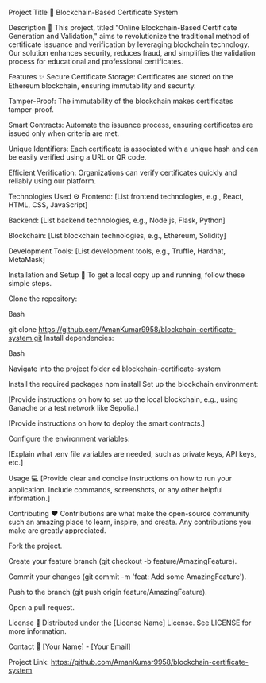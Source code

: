 Project Title 📜 Blockchain-Based Certificate System

Description 📝 This project, titled "Online Blockchain-Based Certificate
Generation and Validation," aims to revolutionize the traditional method
of certificate issuance and verification by leveraging blockchain
technology. Our solution enhances security, reduces fraud, and
simplifies the validation process for educational and professional
certificates.

Features ✨ Secure Certificate Storage: Certificates are stored on the
Ethereum blockchain, ensuring immutability and security.

Tamper-Proof: The immutability of the blockchain makes certificates
tamper-proof.

Smart Contracts: Automate the issuance process, ensuring certificates
are issued only when criteria are met.

Unique Identifiers: Each certificate is associated with a unique hash
and can be easily verified using a URL or QR code.

Efficient Verification: Organizations can verify certificates quickly
and reliably using our platform.

Technologies Used ⚙️ Frontend: \[List frontend technologies, e.g.,
React, HTML, CSS, JavaScript\]

Backend: \[List backend technologies, e.g., Node.js, Flask, Python\]

Blockchain: \[List blockchain technologies, e.g., Ethereum, Solidity\]

Development Tools: \[List development tools, e.g., Truffle, Hardhat,
MetaMask\]

Installation and Setup 🚀 To get a local copy up and running, follow
these simple steps.

Clone the repository:

Bash

git clone
https://github.com/AmanKumar9958/blockchain-certificate-system.git
Install dependencies:

Bash

Navigate into the project folder cd blockchain-certificate-system

Install the required packages npm install Set up the blockchain
environment:

\[Provide instructions on how to set up the local blockchain, e.g.,
using Ganache or a test network like Sepolia.\]

\[Provide instructions on how to deploy the smart contracts.\]

Configure the environment variables:

\[Explain what .env file variables are needed, such as private keys, API
keys, etc.\]

Usage 💻 \[Provide clear and concise instructions on how to run your
application. Include commands, screenshots, or any other helpful
information.\]

Contributing ❤️ Contributions are what make the open-source community
such an amazing place to learn, inspire, and create. Any contributions
you make are greatly appreciated.

Fork the project.

Create your feature branch (git checkout -b feature/AmazingFeature).

Commit your changes (git commit -m 'feat: Add some AmazingFeature').

Push to the branch (git push origin feature/AmazingFeature).

Open a pull request.

License 📜 Distributed under the \[License Name\] License. See LICENSE
for more information.

Contact 📧 \[Your Name\] - \[Your Email\]

Project Link:
https://github.com/AmanKumar9958/blockchain-certificate-system
